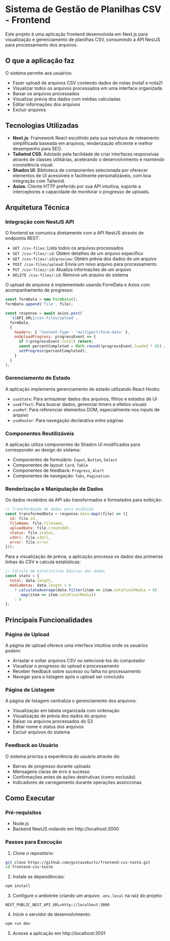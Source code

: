 # Sistema de Gestão de Planilhas CSV - Frontend

Este projeto é uma aplicação frontend desenvolvida em Next.js para visualização e gerenciamento de planilhas CSV, consumindo a API NestJS para processamento dos arquivos.

## O que a aplicação faz

O sistema permite aos usuários:

- Fazer upload de arquivos CSV contendo dados de notas (nota1 e nota2)
- Visualizar todos os arquivos processados em uma interface organizada
- Baixar os arquivos processados
- Visualizar prévia dos dados com médias calculadas
- Editar informações dos arquivos
- Excluir arquivos

## Tecnologias Utilizadas

- **Next.js**: Framework React escolhido pela sua estrutura de roteamento simplificada baseada em arquivos, renderização eficiente e melhor desempenho para SEO.
- **Tailwind CSS**: Adotado pela facilidade de criar interfaces responsivas através de classes utilitárias, acelerando o desenvolvimento e mantendo consistência visual.
- **Shadcn UI**: Biblioteca de componentes selecionada por oferecer elementos de UI acessíveis e facilmente personalizáveis, com boa integração com Tailwind.
- **Axios**: Cliente HTTP preferido por sua API intuitiva, suporte a interceptores e capacidade de monitorar o progresso de uploads.

## Arquitetura Técnica

### Integração com NestJS API
O frontend se comunica diretamente com a API NestJS através de endpoints REST:

- `GET /csv-files`: Lista todos os arquivos processados
- `GET /csv-files/:id`: Obtém detalhes de um arquivo específico
- `GET /csv-files/:id/preview`: Obtém prévia dos dados de um arquivo
- `POST /csv-files/upload`: Envia um novo arquivo para processamento
- `PUT /csv-files/:id`: Atualiza informações de um arquivo
- `DELETE /csv-files/:id`: Remove um arquivo do sistema

O upload de arquivos é implementado usando FormData e Axios com acompanhamento de progresso:

```javascript
const formData = new FormData();
formData.append('file', file);

const response = await axios.post(
  `${API_URL}/csv-files/upload`, 
  formData, 
  {
    headers: { 'Content-Type': 'multipart/form-data' },
    onUploadProgress: progressEvent => {
      if (!progressEvent.total) return;
      const percentCompleted = Math.round((progressEvent.loaded * 85) / progressEvent.total);
      setProgress(percentCompleted);
    }
  }
);
```

### Gerenciamento de Estado
A aplicação implementa gerenciamento de estado utilizando React Hooks:

- `useState`: Para armazenar dados dos arquivos, filtros e estados de UI
- `useEffect`: Para buscar dados, gerenciar timers e efeitos visuais
- `useRef`: Para referenciar elementos DOM, especialmente nos inputs de arquivo
- `useRouter`: Para navegação declarativa entre páginas

### Componentes Reutilizáveis
A aplicação utiliza componentes do Shadcn UI modificados para corresponder ao design do sistema:

- Componentes de formulário: `Input`, `Button`, `Select`
- Componentes de layout: `Card`, `Table`
- Componentes de feedback: `Progress`, `Alert`
- Componentes de navegação: `Tabs`, `Pagination`

### Renderização e Manipulação de Dados
Os dados recebidos da API são transformados e formatados para exibição:

```javascript
// Transformação de dados para exibição
const transformedData = response.data.map((file) => ({
  id: file.id,
  fileName: file.filename,
  uploadDate: file.createdAt,
  status: file.status,
  s3Url: file.s3Url,
  error: file.error
}));
```

Para a visualização de prévia, a aplicação processa os dados das primeiras linhas do CSV e calcula estatísticas:

```javascript
// Cálculo de estatísticas básicas dos dados
const stats = {
  total: data.length,
  mediaNotas: data.length > 0 
    ? calculateAverage(data.filter(item => item.notaFinalMedia > 0)
      .map(item => item.notaFinalMedia)) 
    : 0
};
```

## Principais Funcionalidades

### Página de Upload
A página de upload oferece uma interface intuitiva onde os usuários podem:
- Arrastar e soltar arquivos CSV ou selecioná-los do computador
- Visualizar o progresso do upload e processamento
- Receber feedback sobre sucesso ou falha no processamento
- Navegar para a listagem após o upload ser concluído

### Página de Listagem
A página de listagem centraliza o gerenciamento dos arquivos:
- Visualização em tabela organizada com ordenação
- Visualização de prévia dos dados do arquivo
- Baixar os arquivos processados do S3
- Editar nome e status dos arquivos
- Excluir arquivos do sistema

### Feedback ao Usuário
O sistema prioriza a experiência do usuário através de:
- Barras de progresso durante uploads
- Mensagens claras de erro e sucesso
- Confirmações antes de ações destrutivas (como exclusão)
- Indicadores de carregamento durante operações assíncronas

## Como Executar

### Pré-requisitos

- Node.js 
- Backend NestJS rodando em http://localhost:3000

### Passos para Execução

1. Clone o repositório:
```bash
git clone https://github.com/gustavokurtz/frontend-csv-teste.git
cd frontend-csv-teste
```

2. Instale as dependências:
```bash
npm install
```

3. Configure o ambiente criando um arquivo `.env.local` na raiz do projeto:
```
NEXT_PUBLIC_NEST_API_URL=http://localhost:3000
```

4. Inicie o servidor de desenvolvimento:
```bash
npm run dev
```

5. Acesse a aplicação em http://localhost:3001

